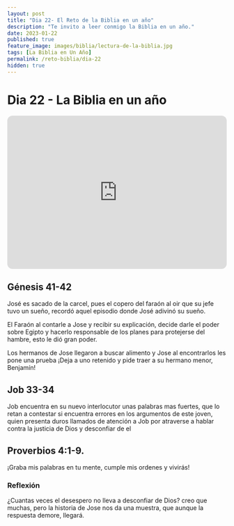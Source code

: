 ```yaml
---
layout: post
title: "Dia 22- El Reto de la Biblia en un año"
description: "Te invito a leer conmigo la Biblia en un año."
date: 2023-01-22
published: true
feature_image: images/biblia/lectura-de-la-biblia.jpg
tags: [La Biblia en Un Año]
permalink: /reto-biblia/dia-22
hidden: true
---
```


# Dia 22 - La Biblia en un año
 <iframe style="border-radius:12px" src="https://open.spotify.com/embed/episode/2s2GlidqnirrjppiGQ7K0b?utm_source=generator" width="100%" height="352" frameBorder="0" allowfullscreen="" allow="autoplay; clipboard-write; encrypted-media; fullscreen; picture-in-picture" loading="lazy"></iframe>

## Génesis 41-42
José es sacado de la carcel, pues el copero del faraón al oir que su jefe tuvo un sueño, recordó aquel episodio donde José adivinó su sueño.

El Faraón al contarle a Jose y recibir su explicación, decide darle el poder sobre Egipto y hacerlo responsable de los planes para protejerse del hambre, esto le dió gran poder.

Los hermanos de Jose llegaron a buscar alimento y Jose al encontrarlos les pone una prueba ¡Deja a uno retenido y pide traer a su hermano menor, Benjamín!

## Job 33-34
Job encuentra en su nuevo interlocutor unas palabras mas fuertes, que lo retan a contestar si encuentra errores en los argumentos de este joven, quien presenta duros llamados de atención a Job por atraverse a hablar contra la justicia de Dios y desconfiar de el

## Proverbios 4:1-9.   
¡Graba mis palabras en tu mente, cumple mis ordenes y vivirás!

### Reflexión  
¿Cuantas veces el desespero no lleva a desconfiar de Dios? creo que muchas, pero la historia de Jose nos da una muestra, que aunque la respuesta demore, llegará.
